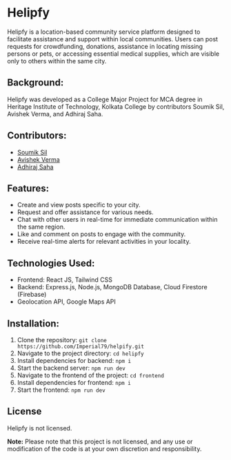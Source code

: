 # Helipfy

Helipfy is a location-based community service platform designed to facilitate assistance and support within local communities. Users can post requests for crowdfunding, donations, assistance in locating missing persons or pets, or accessing essential medical supplies, which are visible only to others within the same city.

## Background:
Helipfy was developed as a College Major Project for MCA degree in Heritage Institute of Technology, Kolkata College by contributors Soumik Sil, Avishek Verma, and Adhiraj Saha.

## Contributors:
- [Soumik Sil](https://github.com/soumik-aj12)
- [Avishek Verma](https://github.com/Imperial79)
- [Adhiraj Saha](https://github.com/adhirajcs)

## Features: 
- Create and view posts specific to your city.
- Request and offer assistance for various needs.
- Chat with other users in real-time for immediate communication within the same region.
- Like and comment on posts to engage with the community.
- Receive real-time alerts for relevant activities in your locality.

## Technologies Used:
- Frontend: React JS, Tailwind CSS
- Backend: Express.js, Node.js, MongoDB Database, Cloud Firestore (Firebase)
- Geolocation API, Google Maps API

## Installation:
1. Clone the repository: `git clone https://github.com/Imperial79/helpify.git`
2. Navigate to the project directory: `cd helipfy`
3. Install dependencies for backend: `npm i`
4. Start the backend server: `npm run dev`
5. Navigate to the frontend of the project: `cd frontend`
6. Install dependencies for frontend: `npm i`
7. Start the frontend: `npm run dev`

## License

Helipfy is not licensed. 

**Note:** Please note that this project is not licensed, and any use or modification of the code is at your own discretion and responsibility.